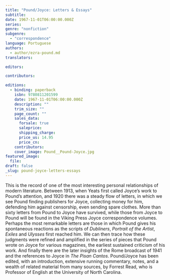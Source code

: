 ```yaml
---
title: "Pound/Joyce: Letters & Essays"
subtitle:
date: 1967-11-01T06:00:00.000Z
series:
genre: "nonfiction"
subgenre:
  - "correspondence"
language: Portuguese
authors:
  - author/ezra-pound.md
translators:

editors:

contributors:

editions:
  - binding: paperback
    isbn: 9780811201599
    date: 1967-11-01T06:00:00.000Z
    description: ""
    trim_size: ""
    page_count: ""
    sales_data:
      forsale: true
      saleprice:
      shipping_charge:
      price_us: 14.95
      price_cn:
    contributors:
    cover_image: Pound__Pound-Joyce.jpg
featured_image:
  file:
draft: false
_slug: pound-joyce-letters-essays
---
```


This is the record of one of the most interesting personal relationships of modern literature. Between 1913, when Yeats first called Joyce’s work to Pound’s attention, and 1920 there was a steady flow of letters, in which we see Pound finding publishers for Joyce, collecting money for him, defending him against censorship, even sending spare clothes. More than sixty letters from Pound to Joyce have survived, while those from Joyce to Pound will be found in the Viking Press Joyce correspondence volumes. Perhaps the most remarkable letters are those in which Pound gives his spontaneous reactions as the scripts of _Dubliners_, _Portrait of the Artist_, _Exiles_ and _Ulysses_ first reached him. We can then trace how these judgments were refined and amplified in the series of pieces that Pound wrote on Joyce for various magazines, the earliest sustained criticism of his work. And finally there are the later insights of the Rome broadcast of 1941 and the references to Joyce in _The Pisan Cantos_. Pound/Joyce has been edited, with an introduction, extensive running commentary, notes, and a wealth of related material from many sources, by Forrest Read, who is Professor of English at the University of North Carolina.

